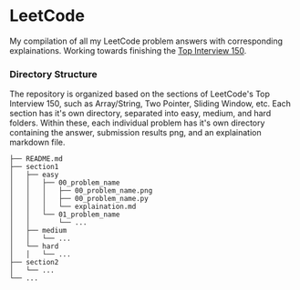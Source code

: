 # LeetCode
My compilation of all my LeetCode problem answers with corresponding explainations. Working towards finishing the [Top Interview 150](https://leetcode.com/studyplan/top-interview-150/).

### Directory Structure
The repository is organized based on the sections of LeetCode's Top Interview 150, such as Array/String, Two Pointer, Sliding Window, etc. Each section has it's own directory, separated into easy, medium, and hard folders. Within these, each individual problem has it's own directory containing the answer, submission results png, and an explaination markdown file.

```
├── README.md
├── section1
│   ├── easy
│   │   ├── 00_problem_name
│   │   │   ├── 00_problem_name.png
│   │   │   ├── 00_problem_name.py
│   │   │   └── explaination.md
│   │   └── 01_problem_name
│   │       └── ...
│   ├── medium
│   │   └── ...
│   └── hard
│   │   └── ...
├── section2
│   └── ...
└── ...
```
